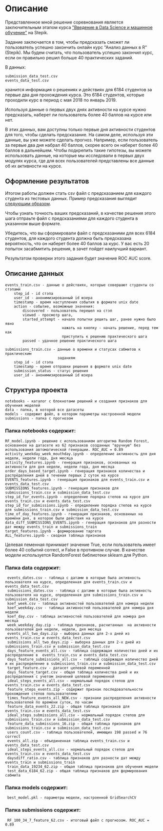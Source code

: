 # Описание

Представленное мной решение соревнования является заключительным этапом курса ["Введение в Data Science и машинное обучение"](https://stepik.org/course/4852) на Stepik.

Задание заключается в том, чтобы предсказать сможет ли пользователь успешно закончить онлайн курс "Анализ данных в R" (Stepik). Мы будем считать, что пользователь успешно закончил курс, если он правильно решил больше 40 практических заданий.

В данных:

    submission_data_test.csv
    events_data_test.csv

хранится информация о решениях и действиях для 6184 студентов за первые два дня прохождения курса. Это 6184 студентов, которые проходили курс в период с мая 2018 по январь 2019.

Используя данные о первых двух днях активности на курсе нужно предсказать, наберет ли пользователь более 40 баллов на курсе или нет.

В этих данных, вам доступны только первые дня активности студентов для того, чтобы сделать предсказание. На самом деле, используя эти данные, вы уже можете сделать прогноз. Например, если пользователь за первые два дня набрал 40 баллов, скорее всего он наберет более 40 баллов в дальнейшем. Чтобы подкрепить такие гипотезы, вы можете использовать данные, на которые мы исследовали в первых двух модулях курса, где для всех пользователей представлены все данные об их активности на курсе.

## Оформление результатов

Итогом работы должен стать csv файл c предсказанием для каждого студента из тестовых данных. Пример предсказания выглядит [следующим образом](https://stepik.org/media/attachments/course/4852/submission_example.csv).

Чтобы узнать точность ваших предсказаний, в качестве решения этого шага отпраьте файл с предсказаниями для каждого студента в указанном выше формате.

Убедитесь, что вы сформировали файл с предсказаними для всех 6184 студентов, для каждого студента должна быть предсказана вероятность, что он наберет более 40 баллов за курс. У вас есть 20 попыток засабмитить решения, в зачет пойдет наилучший вариант.

Результатом проверки этого задания будет значение ROC AUC score.

## Описание данных

    events_train.csv - данные о действиях, которые совершают студенты со стэпами
        step_id - id стэпа
        user_id - анонимизированный id юзера
        timestamp - время наступления события в формате unix date
        action - событие, возможные значения:
            discovered - пользователь перешел на стэп
            viewed - просмотр шага,
            started_attempt - начало попытки решить шаг, ранее нужно было явно 
                              нажать на кнопку - начать решение, перед тем как
                              приступить к решению практического шага
            passed - удачное решение практического шага

    submissions_train.csv - данные о времени и статусах сабмитов к практическим 
                            заданиям
        step_id - id стэпа
        timestamp - время отправки решения в формате unix date
        submission_status - статус решения
        user_id - анонимизированный id юзера

## Структура проекта
    
    notebooks - каталог с блокнотами решений и создания признаков для обучения моделей
    data - папка, в которой все датасеты
    models - содержит файл, в котором параметры настроенной модели
    submissions - папка с прогнозом
    

### Папка notebooks содержит:

    RF_model.ipynb - решение с использованием алгоритма Random Forest, основанное на датасете из 62 признаков созданных "вручную" без использования автоматической генерации. ROC_AUC = 0.89
    activity_weekday_week_mouthday.ipynb - определение активность для дня недели, недели года, дня месяца
    activity_features.ipynb - генерация признаков, основанных на активности для дня недели, недели года, дня месяца    
    order_days_based_target.ipynb - генерация признаков количества и распределения дней в течении первых 2 суток на курсе    
    EVENTS_features.ipynb - генерация признаков для events_train.csv и events_data_test.csv    
    SUBMISSIONS_features.ipynb - генерация признаков для submissions_train.csv и submission_data_test.csv    
    step_id_for_events.ipynb - определение порядка степов на курсе для events_train.csv и events_data_test.csv
    step_id_for_submissions.ipynb - определение порядка степов на курсе для submissions_train.csv и submission_data_test.csv    
    time_of_day_features.ipynb - генерация признаков, основанных на времени дня, в которое были действия на курсе   
    data_diff_SUBMISSIONS_EVENTS.ipynb - генерация признаков для разности дат между events_train и submissions_train    
    target_features.ipynb - формирование таргета   
    ALL_features.ipynb - сводная таблица признаков
    
Целевая пеменная принимает значение True, если пользователь имеет более 40 событий correct, и False в противном случае. В качестве модели используется RandomForest библиотеки sklearn для Python.

### Папка data содержит:
     
     events_dates.csv - таблица с датами в которые была активность пользователя на курсе, определенная для events_train.csv и events_data_test.csv
     submissions_dates.csv - таблица с датами в которые была активность пользователя на курсе, определенная для submissions_train.csv и submission_data_test.csv
     koef_week.csv - таблица активностей пользователей для номера недели
     koef_weekday.csv - таблица активностей пользователей для номера дня недели
     koef_day.csv - таблица активностей пользователей для номера дня месяца
     week_weekday_day.zip - таблица признаков, расчитанных  на активности пользователей дня недели, недели, дня месяца
     events_all_two_days.zip - выборка данных для 2-х дней из events_train.csv и events_data_test.csv
     submissions_all_two_days.zip - выборка данных для 2-х дней из submissions_train.csv и submission_data_test.csv
     days_feature_events_all.csv - таблица содержащая количество дней и их распределение в  events_train.csv и events_data_test.csv
     days_feature_submissions_all.csv - таблица содержащая количество дней и их распределение в submissions_train.csv и submission_data_test.csv
     target_feature.csv - датасет целевой переменной
     days_feature_target.csv - общая таблица количества дней и их распределения с учетом значений целевой переменной
     ideal_steps_events_all.csv - нормальный порядок степов для events_train.csv и events_data_test.csv
     feature_steps_events.zip - содержит признак последовательности прохождения степов пользователями
     times_feature_events_all_NEW.csv - признаки распределения активности пользователей по времени суток, по часам
     feature_data_events_22.zip - общая таблица признаков для events_train.csv и events_data_test.csv
     ideal_steps_submissions_all.csv - нормальный порядок степов для submissions_train.csv и submission_data_test.csv
     feature_data_submissions_16.zip - общая таблица признаков для submissions_train.csv и submission_data_test.csv
     users_count.csv - таблица пользователей, имеющих 198 passed и 76 correct
     events_all.zip - объединенная таблица events_train.csv и events_data_test.csv
     ideal_steps_events_all.csv - нормальный порядок степов для events_train.csv и events_data_test.csv
     daysdiff_ratio.csv - таблица признаков для разности дат между events_train и submissions_train
     train_data_19234_62.zip - общая таблица признаков для обучения модели
     test_data_6184_62.zip - общая таблица признаков для формирования сабмита
     
### Папка models содержит:    
     
     best_model.pkl - параметры модели, настроенной GridSearchCV 
     
### Папка submissions содержит:     
     
     RF_100_34_7_feature_62.csv - итоговый файл с прогнозом. ROC_AUC = 0.89
    
